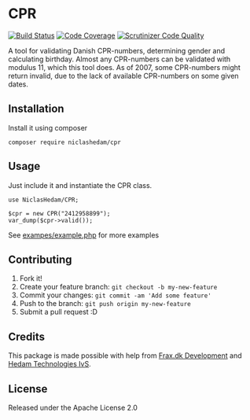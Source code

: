 # CPR
[![Build Status](https://scrutinizer-ci.com/g/NiclasHedam/CPR/badges/build.png?b=master)](https://scrutinizer-ci.com/g/NiclasHedam/CPR/build-status/master)
[![Code Coverage](https://scrutinizer-ci.com/g/NiclasHedam/CPR/badges/coverage.png?b=master)](https://scrutinizer-ci.com/g/NiclasHedam/CPR/?branch=master)
[![Scrutinizer Code Quality](https://scrutinizer-ci.com/g/NiclasHedam/CPR/badges/quality-score.png?b=master)](https://scrutinizer-ci.com/g/NiclasHedam/CPR/?branch=master)

A tool for validating Danish CPR-numbers, determining gender and calculating birthday.
Almost any CPR-numbers can be validated with modulus 11, which this tool does.
As of 2007, some CPR-numbers might return invalid, due to the lack of available CPR-numbers on some given dates.

## Installation

Install it using composer

`composer require niclashedam/cpr`

## Usage

Just include it and instantiate the CPR class.


```
use NiclasHedam/CPR;

$cpr = new CPR("2412958899");
var_dump($cpr->valid());
```

See [exampes/example.php](examples/example.php) for more examples

## Contributing

1. Fork it!
2. Create your feature branch: `git checkout -b my-new-feature`
3. Commit your changes: `git commit -am 'Add some feature'`
4. Push to the branch: `git push origin my-new-feature`
5. Submit a pull request :D

## Credits

This package is made possible with help from [Frax.dk Development](http://frax.dk) and [Hedam Technologies IvS](http://hedam.org).

## License

Released under the Apache License 2.0
